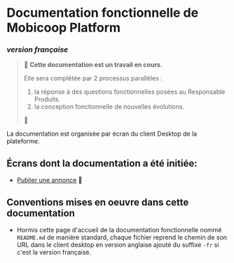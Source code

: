 # Documentation fonctionnelle de Mobicoop Platform
### _version française_

> :construction:
> **Cette documentation est un travail en cours.**
>
> Elle sera complétée par 2 processus parallèles :
>
> 1. la réponse à des questions fonctionnelles posées au Responsable Produits.
> 1. la conception fonctionnelle de nouvelles évolutions.
>
> :construction:

La documentation est organisée par écran du client Desktop de la plateforme.

## Écrans dont la documentation a été initiée:

- [Publier une annonce](carpool/postproposal-fr.md) :construction:


## Conventions mises en oeuvre dans cette documentation

- Hormis cette page d'accueil de la documentation fonctionnelle nommé `README.md` de manière standard, chaque fichier reprend le chemin de son URL dans le client desktop en version anglaise ajouté du suffixe `-fr` si c'est la version française.